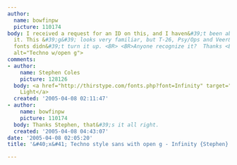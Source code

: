 ```yaml
---
author:
  name: bowfinpw
  picture: 110174
body: I received a request for an ID on this, and I haven&#39;t been able to find
  it. This &#39;g&#39; looks very familiar, but T-26, Psy/Ops and Veer&#39;s &#39;Techno&#39;
  fonts didn&#39;t turn it up. <BR> <BR>Anyone recognize it?  Thanks <BR><img src="http://www.typophile.com/forums/messages/83/69131.jpg"
  alt="Techno w/open g">
comments:
- author:
    name: Stephen Coles
    picture: 128126
  body: <a href="http://thirstype.com/fonts.php?font=Infinity" target="_blank">Infinity
    Light</a>
  created: '2005-04-08 02:11:47'
- author:
    name: bowfinpw
    picture: 110174
  body: Thanks Stephen, that&#39;s it all right.
  created: '2005-04-08 04:43:07'
date: '2005-04-08 02:05:20'
title: '&#40;x&#41; Techno style sans with open g - Infinity {Stephen}'

---
```

